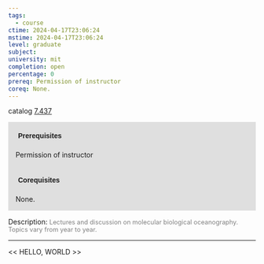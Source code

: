 ```yaml
---
tags:
  - course
ctime: 2024-04-17T23:06:24
mstime: 2024-04-17T23:06:24
level: graduate
subject: 
university: mit
completion: open
percentage: 0
prereq: Permission of instructor
coreq: None.
---
```


catalog [7.437](http://student.mit.edu/catalog/m7a.html#7.437)

<span style="display: block; padding: 15px; background-color: rgb(100, 100, 100, 0.2);"><font id="m_prereq3637_0" style="display: block; font-family: Arial, sans-serif; font-weight: bold; padding: 5px">Prerequisites</font><br><span id="prereq3637_0">Permission of instructor</span></span>
<span style="display: block; padding: 15px; background-color: rgb(100, 100, 100, 0.2);"><font id="m_coreq3637_0" style="display: block; font-family: Arial, sans-serif; font-weight: bold; padding: 5px">Corequisites</font><br><span id="coreq3637_0">None.</span></span>

<font style="">Description:</font>
<font style="color: grey; font-size: 0.8rem;">Lectures and discussion on molecular biological oceanography. Topics vary from year to year.</font>



---

<< HELLO, WORLD >>
